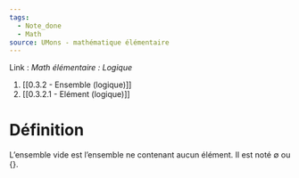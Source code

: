 ```yaml
---
tags:
  - Note_done
  - Math
source: UMons - mathématique élémentaire
---
```


Link : 
_Math élémentaire : Logique_
1. [[0.3.2 - Ensemble (logique)]]
2. [[0.3.2.1 - Elément (logique)]]

# Définition
L’ensemble vide est l’ensemble ne contenant aucun élément. 
Il est noté $∅$ ou $\{\}$.